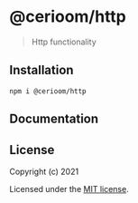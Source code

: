 # @cerioom/http

> Http functionality

## Installation

```
npm i @cerioom/http
```

## Documentation


## License

Copyright (c) 2021

Licensed under the [MIT license](LICENSE).
